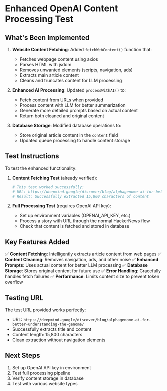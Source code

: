 # Enhanced OpenAI Content Processing Test

## What's Been Implemented

1. **Website Content Fetching**: Added `fetchWebContent()` function that:
   - Fetches webpage content using axios
   - Parses HTML with jsdom
   - Removes unwanted elements (scripts, navigation, ads)
   - Extracts main article content
   - Cleans and truncates content for LLM processing

2. **Enhanced AI Processing**: Updated `processWithAI()` to:
   - Fetch content from URLs when provided
   - Process content with LLM for better summarization
   - Generate more detailed prompts based on actual content
   - Return both cleaned and original content

3. **Database Storage**: Modified database operations to:
   - Store original article content in the `content` field
   - Updated queue processing to handle content storage

## Test Instructions

To test the enhanced functionality:

1. **Content Fetching Test** (already verified):
   ```bash
   # This test worked successfully:
   # URL: https://deepmind.google/discover/blog/alphagenome-ai-for-better-understanding-the-genome/
   # Result: Successfully extracted 15,800 characters of content
   ```

2. **Full Processing Test** (requires OpenAI API key):
   - Set up environment variables (OPENAI_API_KEY, etc.)
   - Process a story with URL through the normal HackerNews flow
   - Check that content is fetched and stored in database

## Key Features Added

✅ **Content Fetching**: Intelligently extracts article content from web pages
✅ **Content Cleaning**: Removes navigation, ads, and other noise
✅ **Enhanced Prompts**: Uses actual content for better LLM processing
✅ **Database Storage**: Stores original content for future use
✅ **Error Handling**: Gracefully handles fetch failures
✅ **Performance**: Limits content size to prevent token overflow

## Testing URL

The test URL provided works perfectly:
- URL: `https://deepmind.google/discover/blog/alphagenome-ai-for-better-understanding-the-genome/`
- Successfully extracts title and content
- Content length: 15,800 characters
- Clean extraction without navigation elements

## Next Steps

1. Set up OpenAI API key in environment
2. Test full processing pipeline
3. Verify content storage in database
4. Test with various website types